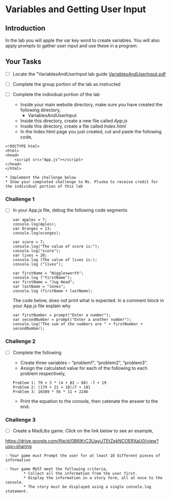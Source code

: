 # Variables and Getting User Input

## Introduction
In the lab you will apple the var key word to create variables.  You will also apply prompts to gather user input and use these in a program. 

## Your Tasks

- [ ] Locate the "VariablesAndUserInput lab guide [VariablesAndUserInput.pdf](VariablesAndUserInput.pdf)

- [ ] Complete the group portion of the lab as instructed

- [ ] Complete the individual portion of the lab

	* Inside your main website directory, make sure you have created the following directory, 
		- VariablesAndUserInput
	* Inside this directory, create a new file called _App.js_
	* Inside this directory, create a file called _Index.html_
	* In the Index.html page you just created, cut and paste the following code, 

```
<!DOCTYPE html> 
<html> 
<head>
    <script src="App.js"></script>
</head>
</html>

```
	* Implement the challenge below
	* Show your completed challenge to Ms. Pluska to receive credit for the individual portion of this lab

### Challenge 1

- [ ] In your App.js file, debug the following code segments

	```
	var apples = 7;
	console.log(Aples);
	var Oranges = 13;
	console.log(oranges);
	```
	```
	var score = 7;
	console.log("The value of score is:");
	console.log("score");
	var lives = 20;
	console.log (The value of lives is:);
	console.log ("lives");
	```
	```
	var firstName = "Wigglesworth";
	console.log ("firstName");
	var firstName = "Jug Head";
	var lastName = "Jones";
	console.log (firstName + lastName);
	```
	The code below, does not print what is expected.  In a comment block in your App.js file explain why

	```
	var firstNumber = prompt("Enter a number");
	var secondNumber = prompt("Enter a another number");
	console.log("The sum of the numbers are " + firstNumber + secondNumber);
	```
### Challenge 2

- [ ] Complete the following 

	- Create three variables – “problem1”, “problem2”, “problem3”.
	- Assign the calculated value for each of the following to each problem respectively, 
	```
	Problem 1: 79 + 3 * (4 + 82 – 68) -7 + 19
	Problem 2: (179 + 21 + 10)/7 + 181
	Problem 3: 10389 * 56 * 11 + 2246
	```
	- Print the equation to the console, then catenate the answer to the end. 

### Challenge 3

- [ ] Create a MadLibs game. Click on the link below to see an example,

https://drive.google.com/file/d/0B6lKrC3UayiJTEtZekNCOERXaU0/view?usp=sharing

	- Your game must Prompt the user for at least 10 different pieces of information

	- Your game MUST meet the following criteria,
    		* Collect all the information from the user first.
    		* Display the information in a story form, all at once to the console.
    		* The story must be displayed using a single console.log statement.











